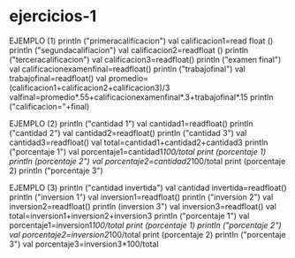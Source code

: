 # ejercicios-1
EJEMPLO (1)
println ("primeracalificacion")
val calificacion1=read float ()
println ("segundacalifiacion")
val calificacion2=readfloat ()
println ("terceracalificacion")
val calificacion3=readfloat()
println ("examen final")
val calificacionexamenfinal=readfloat()
println ("trabajofinal")
val trabajofinal=readfloat()
val promedio=(calificacion1+calificacion2+calificacion3)/3
valfinal=promedio*.55+calificacionexamenfinal*.3+trabajofinal*.15
println ("calificacion="+final)

EJEMPLO (2)
println ("cantidad 1")
val cantidad1=readfloat()
println ("cantidad 2")
val cantidad2=readfloat()
println ("cantidad 3")
val cantidad3=readfloat()
val total=cantidad1+cantidad2+cantidad3
println ("porcentaje 1")
val porcentaje1=cantidad1*100/total
print (porcentaje 1)
println (porcentaje 2")
val porcentaje2=cantidad2*100/total
print (porcentaje 2)
println ("porcentaje 3")

EJEMPLO (3)
println ("cantidad invertida")
val cantidad invertida=readfloat()
println ("inversion 1")
val inversion1=readfloat()
println ("inversion 2")
val inversion2=readfloat()
println (inversion 3")
val inversion3=readfloat()
val total=inversion1+inversion2+inversion3
println ("porcentaje 1")
val porcentaje1=inversion1*100/total
print (porcentaje 1)
println ("porcentaje 2")
val porcentaje2=inversion2*100/total
print (porcentaje 2)
println ("porcentaje 3")
val porcentaje3=inversion3*100/total 
